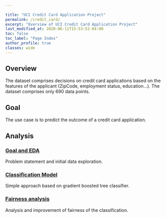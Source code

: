 ```yaml
---
  
title: "UCI Credit Card Application Project"
permalink: /credit_card/
excerpt: "Overview of UCI Credit Card Application Project"
last_modified_at: 2020-06-11T15:53:52-04:00
toc: false
toc_label: "Page Index"
author_profile: true
classes: wide
---
```





## Overview
The dataset comprises decisions on credit card applications based on the features of the applicant (ZipCode, employment status, education...).
The dataset comprises only 690 data points.

## Goal
The use case is to predict the outcome of a credit card application.

## Analysis

### [Goal and EDA](/credit_card/cc_eda/)
Problem statement and initial data exploration.

### [Classification Model](/credit_card/cc_model/)
Simple approach based on gradient boosted tree classifier.

### [Fairness analysis](/credit_card/cc_fairness/)
Analysis and improvement of fairness of the classification.
